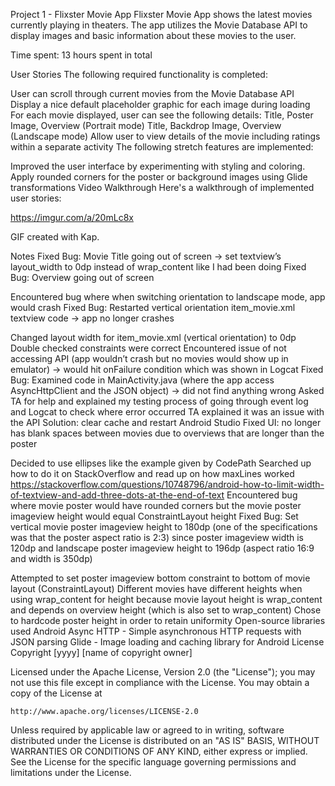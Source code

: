 Project 1 - Flixster Movie App
Flixster Movie App shows the latest movies currently playing in theaters. The app utilizes the Movie Database API to display images and basic information about these movies to the user.

Time spent: 13 hours spent in total

User Stories
The following required functionality is completed:

 User can scroll through current movies from the Movie Database API
 Display a nice default placeholder graphic for each image during loading
 For each movie displayed, user can see the following details:
 Title, Poster Image, Overview (Portrait mode)
 Title, Backdrop Image, Overview (Landscape mode)
 Allow user to view details of the movie including ratings within a separate activity
The following stretch features are implemented:

 Improved the user interface by experimenting with styling and coloring.
 Apply rounded corners for the poster or background images using Glide transformations
Video Walkthrough
Here's a walkthrough of implemented user stories:

https://imgur.com/a/20mLc8x 


GIF created with Kap.

Notes
Fixed Bug: Movie Title going out of screen -> set textview’s layout_width to 0dp instead of wrap_content like I had been doing Fixed Bug: Overview going out of screen

Encountered bug where when switching orientation to landscape mode, app would crash Fixed Bug: Restarted vertical orientation item_movie.xml textview code -> app no longer crashes

 Changed layout width for item_movie.xml (vertical orientation) to 0dp
 Double checked constraints were correct Encountered issue of not accessing API (app wouldn’t crash but no movies would show up in emulator) -> would hit onFailure condition which was shown in Logcat Fixed Bug: Examined code in MainActivity.java (where the app access AsyncHttpClient and the JSON object) -> did not find anything wrong
 Asked TA for help and explained my testing process of going through event log and Logcat to check where error occurred
 TA explained it was an issue with the API
 Solution: clear cache and restart Android Studio
Fixed UI: no longer has blank spaces between movies due to overviews that are longer than the poster

 Decided to use ellipses like the example given by CodePath
 Searched up how to do it on StackOverflow and read up on how maxLines worked https://stackoverflow.com/questions/10748796/android-how-to-limit-width-of-textview-and-add-three-dots-at-the-end-of-text
Encountered bug where movie poster would have rounded corners but the movie poster imageview height would equal ConstraintLayout height Fixed Bug: Set vertical movie poster imageview height to 180dp (one of the specifications was that the poster aspect ratio is 2:3) since poster imageview width is 120dp and landscape poster imageview height to 196dp (aspect ratio 16:9 and width is 350dp)

 Attempted to set poster imageview bottom constraint to bottom of movie layout (ConstraintLayout)
 Different movies have different heights when using wrap_content for height because movie layout height is wrap_content and depends on overview height (which is also set to wrap_content)
 Chose to hardcode poster height in order to retain uniformity
Open-source libraries used
Android Async HTTP - Simple asynchronous HTTP requests with JSON parsing
Glide - Image loading and caching library for Android
License
Copyright [yyyy] [name of copyright owner]

Licensed under the Apache License, Version 2.0 (the "License");
you may not use this file except in compliance with the License.
You may obtain a copy of the License at

    http://www.apache.org/licenses/LICENSE-2.0

Unless required by applicable law or agreed to in writing, software
distributed under the License is distributed on an "AS IS" BASIS,
WITHOUT WARRANTIES OR CONDITIONS OF ANY KIND, either express or implied.
See the License for the specific language governing permissions and
limitations under the License.
